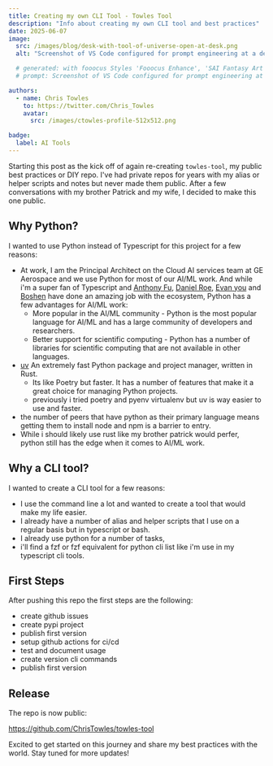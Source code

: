 ```yaml
---
title: Creating my own CLI Tool - Towles Tool
description: "Info about creating my own CLI tool and best practices"
date: 2025-06-07
image:
  src: /images/blog/desk-with-tool-of-universe-open-at-desk.png
  alt: "Screenshot of VS Code configured for prompt engineering at a desk"

  # generated: with fooocus Styles 'Fooocus Enhance', 'SAI Fantasy Art', 'SAI Comic Book'
  # prompt: Screenshot of VS Code configured for prompt engineering at a desk

authors:
  - name: Chris Towles
    to: https://twitter.com/Chris_Towles
    avatar:
      src: /images/ctowles-profile-512x512.png

badge:
  label: AI Tools
---
```


Starting this post as the kick off of again re-creating `towles-tool`, my public best practices or DIY repo. I've had private repos for years with my alias or helper scripts and notes but never made them public. After a few conversations with my brother Patrick and my wife, I decided to make this one public.


## Why Python?

I wanted to use Python instead of Typescript for this project for a few reasons:

- At work, I am the Principal Architect on the Cloud AI services team at GE Aerospace and we use Python for most of our AI/ML work. And while i'm a super fan of Typescript and [Anthony Fu](https://antfu.me/), [Daniel Roe](https://roe.dev/), [Evan you](https://evanyou.me/) and [Boshen](https://boshen.dev/) have done an amazing job with the ecosystem, Python has a few advantages for AI/ML work:
  - More popular in the AI/ML community - Python is the most popular language for AI/ML and has a large community of developers and researchers.
  - Better support for scientific computing - Python has a number of libraries for scientific computing that are not available in other languages.
- [uv](https://docs.astral.sh/uv/) An extremely fast Python package and project manager, written in Rust.
  - Its like Poetry but faster. It has a number of features that make it a great choice for managing Python projects.
  - previously i tried poetry and pyenv virtualenv but uv is way easier to use and faster.
- the number of peers that have python as their primary language means getting them to install node and npm is a barrier to entry.
- While i should likely use rust like my brother patrick would perfer, python still has the edge when it comes to AI/ML work.


## Why a CLI tool?

I wanted to create a CLI tool for a few reasons:
- I use the command line a lot and wanted to create a tool that would make my life easier.
- I already have a number of alias and helper scripts that I use on a regular basis but in typescript or bash.
- I already use python for a number of tasks,
- i'll find a fzf or fzf equivalent for python cli list like i'm use in my typescript cli tools.



## First Steps

After pushing this repo the first steps are the following:


- create github issues
- create pypi project
- publish first version
- setup github actions for ci/cd
- test and document usage
- create version cli commands
- publish first version



## Release

The repo is now public:



https://github.com/ChrisTowles/towles-tool


Excited to get started on this journey and share my best practices with the world. Stay tuned for more updates!
